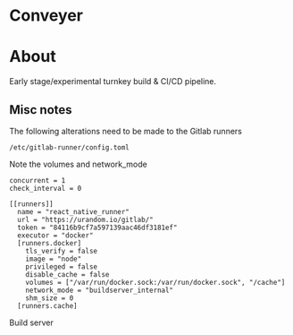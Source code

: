 # Conveyer

# About

Early stage/experimental turnkey build & CI/CD pipeline.

## Misc notes
The following alterations need to be made to the Gitlab runners

`/etc/gitlab-runner/config.toml`

Note the volumes and network_mode

```
concurrent = 1
check_interval = 0

[[runners]]
  name = "react_native_runner"
  url = "https://urandom.io/gitlab/"
  token = "84116b9cf7a597139aac46df3181ef"
  executor = "docker"
  [runners.docker]
    tls_verify = false
    image = "node"
    privileged = false
    disable_cache = false
    volumes = ["/var/run/docker.sock:/var/run/docker.sock", "/cache"]
    network_mode = "buildserver_internal"
    shm_size = 0
  [runners.cache]
```

Build server

